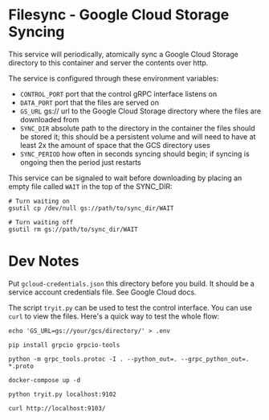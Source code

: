 # Filesync - Google Cloud Storage Syncing

This service will periodically, atomically sync a Google Cloud Storage
directory to this container and server the contents over http.

The service is configured through these environment variables:

* `CONTROL_PORT` port that the control gRPC interface listens on
* `DATA_PORT` port that the files are served on
* `GS_URL` gs:// url to the Google Cloud Storage directory where the
  files are downloaded from
* `SYNC_DIR` absolute path to the directory in the container the files
  should be stored it; this should be a persistent volume and will
  need to have at least 2x the amount of space that the GCS directory
  uses
* `SYNC_PERIOD` how often in seconds syncing should begin; if syncing
  is ongoing then the period just restarts

This service can be signaled to wait before downloading by placing an
empty file called `WAIT` in the top of the SYNC_DIR:

    # Turn waiting on
    gsutil cp /dev/null gs://path/to/sync_dir/WAIT

    # Turn waiting off
    gsutil rm gs://path/to/sync_dir/WAIT


# Dev Notes

Put `gcloud-credentials.json` this directory before you build. It
should be a service account credentials file. See Google Cloud docs.

The script `tryit.py` can be used to test the control interface. You
can use `curl` to view the files. Here's a quick way to test the whole
flow:

```
echo 'GS_URL=gs://your/gcs/directory/' > .env

pip install grpcio grpcio-tools

python -m grpc_tools.protoc -I . --python_out=. --grpc_python_out=. *.proto

docker-compose up -d

python tryit.py localhost:9102

curl http://localhost:9103/
```
